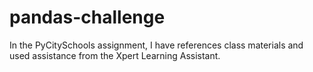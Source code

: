 # pandas-challenge
In the PyCitySchools assignment, I have references class materials and used assistance from the Xpert Learning Assistant.

